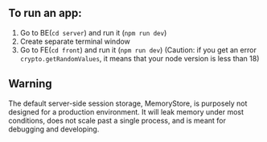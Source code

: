 ## To run an app:
1. Go to BE(`cd server`) and run it (`npm run dev`)
2. Create separate terminal window
3. Go to FE(`cd front`) and run it (`npm run dev`) 
       (Caution: if you get an error `crypto.getRandomValues`, it means that your node version is less than 18)



## Warning 
The default server-side session storage, MemoryStore, is purposely not designed for a production environment. It will leak memory under most conditions, does not scale past a single process, and is meant for debugging and developing.